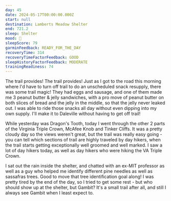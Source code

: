 ```yaml
---
day: 45
date: 2024-05-17T00:00:00.000Z
start: null
destination: Lamberts Meadow Shelter
end: 721.2
sleep: Shelter
mood: 🙂
sleepScore: 79
garminFeedback: READY_FOR_THE_DAY
recoveryTime: 314
recoveryTimeFactorFeedback: GOOD
sleepHistoryFactorFeedback: MODERATE
trainingReadiness: 74
---
```

The trail provides! The trail provides! Just as I got to the road this morning where I'd have to turn off trail to do an unscheduled snack resupply, there was some trail magic! They had eggs and sausage, and one of them made me 3 peanut butter & jelly sandwiches, with a pro move of peanut butter on both slices of bread and the jelly in the middle, so that the jelly never leaked out. I was able to ride those snacks all day without even dipping into my own supply. I'll make it to Daleville without having to get off trail!

While yesterday was Dragon's Tooth, today I went through the other 2 parts of the Virginia Triple Crown, McAfee Knob and Tinker Cliffs. It was a pretty cloudy day so the views weren't great, but the trail was really easy going - you can tell which sections of trail are highly traveled by day hikers, when the trail starts getting exceptionally well groomed and well marked. I saw a lot of day hikers today, as well as day hikers who were hiking the VA Triple Crown.

I sat out the rain inside the shelter, and chatted with an ex-MIT professor as well as a guy who helped me identify different pine needles as well as sassafras trees. Good to move that tree identification goal along! I was pretty tired by the end of the day, so I tried to get some rest - but who should show up at the shelter, but Gambit? It's a small trail after all, and still I always see Gambit when I least expect to.
